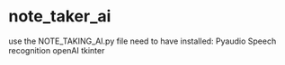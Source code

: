 # note_taker_ai
use the NOTE_TAKING_AI.py file
need to have installed:
Pyaudio
Speech recognition
openAI
tkinter

